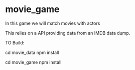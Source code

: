 # movie_game

In this game we will match movies with actors

This relies on a API providing data from an IMDB data dump.

TO Build:

cd movie_data
npm install

cd movie_game
npm install
